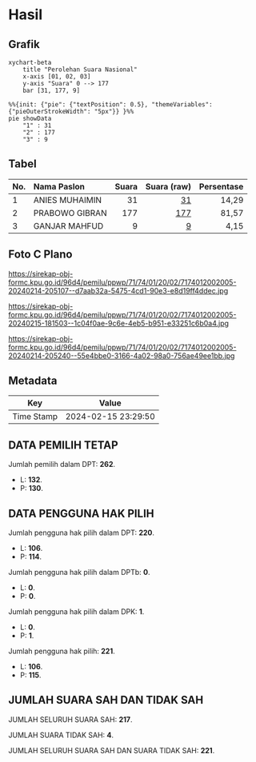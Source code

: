 # Hasil

## Grafik

```mermaid
xychart-beta
    title "Perolehan Suara Nasional"
    x-axis [01, 02, 03]
    y-axis "Suara" 0 --> 177
    bar [31, 177, 9]
```

```mermaid
%%{init: {"pie": {"textPosition": 0.5}, "themeVariables": {"pieOuterStrokeWidth": "5px"}} }%%
pie showData
    "1" : 31
    "2" : 177
    "3" : 9
```

## Tabel

| No. | Nama Paslon    | Suara | Suara (raw) | Persentase |
|:--- |:-------------- | -----:| -----------:| ----------:|
| 1   | ANIES MUHAIMIN | 31    | [31][p-1]   | 14,29      |
| 2   | PRABOWO GIBRAN | 177   | [177][p-2]  | 81,57      |
| 3   | GANJAR MAHFUD  | 9     | [9][p-3]    | 4,15       |


[p-1]: https://github.com/gigit-pemilu/pemilu-2024/blob/main/pilpres/hitung-suara/sub/71-sulawesi-utara/sub/74-kota-kotamobagu/sub/01-kotamobagu-utara/sub/2002-bilalang-dua/sub/005-tps/sub/paslon-1.txt
[p-2]: https://github.com/gigit-pemilu/pemilu-2024/blob/main/pilpres/hitung-suara/sub/71-sulawesi-utara/sub/74-kota-kotamobagu/sub/01-kotamobagu-utara/sub/2002-bilalang-dua/sub/005-tps/sub/paslon-2.txt
[p-3]: https://github.com/gigit-pemilu/pemilu-2024/blob/main/pilpres/hitung-suara/sub/71-sulawesi-utara/sub/74-kota-kotamobagu/sub/01-kotamobagu-utara/sub/2002-bilalang-dua/sub/005-tps/sub/paslon-3.txt

## Foto C Plano

https://sirekap-obj-formc.kpu.go.id/96d4/pemilu/ppwp/71/74/01/20/02/7174012002005-20240214-205107--d7aab32a-5475-4cd1-90e3-e8d19ff4ddec.jpg

https://sirekap-obj-formc.kpu.go.id/96d4/pemilu/ppwp/71/74/01/20/02/7174012002005-20240215-181503--1c04f0ae-9c6e-4eb5-b951-e33251c6b0a4.jpg

https://sirekap-obj-formc.kpu.go.id/96d4/pemilu/ppwp/71/74/01/20/02/7174012002005-20240214-205240--55e4bbe0-3166-4a02-98a0-756ae49ee1bb.jpg


## Metadata

| Key        | Value               |
| ---------- | ------------------- |
| Time Stamp | 2024-02-15 23:29:50 |


## DATA PEMILIH TETAP

Jumlah pemilih dalam DPT: **262**.
 * L: **132**.
 * P: **130**.

## DATA PENGGUNA HAK PILIH

Jumlah pengguna hak pilih dalam DPT: **220**.
 * L: **106**.
 * P: **114**.

Jumlah pengguna hak pilih dalam DPTb: **0**.
 * L: **0**.
 * P: **0**.

Jumlah pengguna hak pilih dalam DPK: **1**.
 * L: **0**.
 * P: **1**.

Jumlah pengguna hak pilih: **221**.
 * L: **106**.
 * P: **115**.

## JUMLAH SUARA SAH DAN TIDAK SAH

JUMLAH SELURUH SUARA SAH: **217**.

JUMLAH SUARA TIDAK SAH: **4**.

JUMLAH SELURUH SUARA SAH DAN SUARA TIDAK SAH: **221**.


